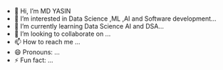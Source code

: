 - 👋 Hi, I’m MD YASIN
- 👀 I’m interested in Data Science ,ML ,AI and Software development...
- 🌱 I’m currently learning Data Science AI and DSA...
- 💞️ I’m looking to collaborate on ...
- 📫 How to reach me ...
- 😄 Pronouns: ...
- ⚡ Fun fact: ...

<!---
mdyasin786/mdyasin786 is a ✨ special ✨ repository because its `README.md` (this file) appears on your GitHub profile.
You can click the Preview link to take a look at your changes.
--->
